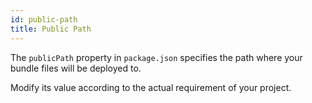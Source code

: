 ```yaml
---
id: public-path
title: Public Path
---
```


The `publicPath` property in `package.json` specifies the path where your bundle files will be deployed to.

Modify its value according to the actual requirement of your project.
